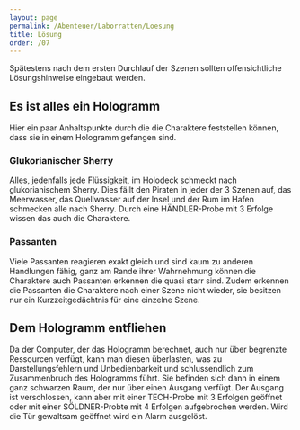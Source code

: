 ```yaml
---
layout: page
permalink: /Abenteuer/Laborratten/Loesung
title: Lösung
order: /07
---
```


Spätestens nach dem ersten Durchlauf der Szenen sollten offensichtliche Lösungshinweise eingebaut werden.

## Es ist alles ein Hologramm

Hier ein paar Anhaltspunkte durch die die Charaktere feststellen können, dass sie in einem Hologramm gefangen sind.

### Glukorianischer Sherry

Alles, jedenfalls jede Flüssigkeit, im Holodeck schmeckt nach glukorianischem Sherry. Dies fällt den Piraten in jeder der 3 Szenen auf, das Meerwasser, das Quellwasser auf der Insel und der Rum im Hafen schmecken alle nach Sherry. Durch eine HÄNDLER-Probe mit 3 Erfolge wissen das auch die Charaktere.

### Passanten

Viele Passanten reagieren exakt gleich und sind kaum zu anderen Handlungen fähig, ganz am Rande ihrer Wahrnehmung können die Charaktere auch Passanten erkennen die quasi starr sind. Zudem erkennen die Passanten die Charaktere nach einer Szene nicht wieder, sie besitzen nur ein Kurzzeitgedächtnis für eine einzelne Szene.

## Dem Hologramm entfliehen

Da der Computer, der das Hologramm berechnet, auch nur über begrenzte Ressourcen verfügt, kann man diesen überlasten, was zu Darstellungsfehlern und Unbedienbarkeit und schlussendlich zum Zusammenbruch des Hologramms führt. Sie befinden sich dann in einem ganz schwarzen Raum, der nur über einen Ausgang verfügt. Der Ausgang ist verschlossen, kann aber mit einer TECH-Probe mit 3 Erfolgen geöffnet oder mit einer SÖLDNER-Probte mit 4 Erfolgen aufgebrochen werden. Wird die Tür gewaltsam geöffnet wird ein Alarm ausgelöst.
